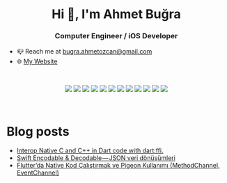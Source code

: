 <!--
**Doringl/Doringl** is a ✨ _special_ ✨ repository because its `README.md` (this file) appears on your GitHub profile.

Here are some ideas to get you started:
- 🌱 I’m currently learning ...
- 👯 I’m looking to collaborate on ...
- 🤔 I’m looking for help with ...
- 💬 Ask me about ...
- 📫 How to reach me: ...
- 😄 Pronouns: ...
- ⚡ Fun fact: ...
-->
<h1 align="center">Hi 👋, I'm Ahmet Buğra</h1>
<h3 align="center">Computer Engineer / iOS Developer</h3>

 - 📪 Reach me at bugra.ahmetozcan@gmail.com
 - 🌐 [My Website](https://ahmetbugraozcan.github.io/ahmetbugraozcanweb/) <br>

<br>
<p align="center">
 <img src="https://img.shields.io/badge/Swift-FA7343?style=for-the-badge&logo=swift&logoColor=white"/> <img src="https://img.shields.io/badge/Dart-0175C2?style=for-the-badge&logo=dart&logoColor=white"> <img src="https://img.shields.io/badge/Flutter-02569B?style=for-the-badge&logo=flutter&logoColor=white"> <img src="https://img.shields.io/badge/Kotlin-0095D5?&style=for-the-badge&logo=kotlin&logoColor=white"> <img src="https://img.shields.io/badge/React_Native-20232A?style=for-the-badge&logo=react&logoColor=61DAFB"/> <img src="https://img.shields.io/badge/Unity-100000?style=for-the-badge&logo=unity&logoColor=white"> <img src="https://img.shields.io/badge/HTML%20-252525.svg?&style=for-the-badge&logo=html5&logoColor=dd4b25"> <img src="https://img.shields.io/badge/CSS%20-252525.svg?&style=for-the-badge&logo=css3&logoColor=2862e9"> <img src="https://img.shields.io/badge/JavaScript-F7DF1E?style=for-the-badge&logo=javascript&logoColor=black"> <img src="https://img.shields.io/badge/React%20-1f292b.svg?&style=for-the-badge&logo=react&logoColor=white"> <img src="https://img.shields.io/badge/Node.js-43853D?style=for-the-badge&logo=node.js&logoColor=white"/> <img src="https://img.shields.io/badge/git%20-%23F05032.svg?&style=for-the-badge&logo=git&logoColor=white"/> 
</p>

<br />

# Blog posts

<!-- BLOG-POST-LIST:START -->
- [Interop Native C and C++ in Dart code with dart:ffi.](https://medium.com/@bugra.ahmetozcan/interop-native-c-and-c-in-dart-code-with-dart-ffi-e0e34a6a3156?source=rss-8adafcf7bc4a------2)
- [Swift Encodable &amp; Decodable — JSON veri dönüşümleri](https://medium.com/@bugra.ahmetozcan/swift-encodable-decodable-json-veri-d%C3%B6n%C3%BC%C5%9F%C3%BCmleri-501d5fe94f23?source=rss-8adafcf7bc4a------2)
- [Flutter’da Native Kod Çalıştırmak ve Pigeon Kullanımı &lpar;MethodChannel, EventChannel&rpar;](https://medium.com/@bugra.ahmetozcan/flutterda-native-kod-%C3%A7al%C4%B1%C5%9Ft%C4%B1rmak-ve-pigeon-kullan%C4%B1m%C4%B1-methodchannel-eventchannel-ee122c465f29?source=rss-8adafcf7bc4a------2)
<!-- BLOG-POST-LIST:END -->
